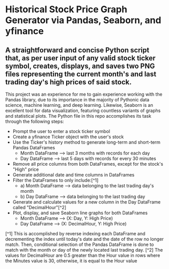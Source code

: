 # Historical Stock Price Graph Generator via Pandas, Seaborn, and yfinance

## A straightforward and concise Python script that, as per user input of any valid stock ticker symbol, creates, displays, and saves two PNG files representing the current month's and last trading day's high prices of said stock.

This project was an experience for me to gain experience working with the Pandas library, due to its importance in the majority of Pythonic data science, machine learning, and deep learning. Likewise, Seaborn is an excellent tool for data visualization, featuring countless variants of graphs and statistical plots. The Python file in this repo accomplishes its task through the following steps:

* Prompt the user to enter a stock ticker symbol
* Create a yfinance Ticker object with the user's stock
* Use the Ticker's history method to generate long-term and short-term Pandas DataFrames
  * Month DataFrame --> last 3 months with records for each day
  * Day DataFrame --> last 5 days with records for every 30 minutes
* Remove all price columns from both DataFrames, except for the stock's "High" price
* Generate additional date and time columns in DataFrames
* Filter the DataFrames to only include:[^1]
  * a) Month DataFrame --> data belonging to the last trading day's month
  * b) Day DataFrame --> data belonging to the last trading day
* Generate and calculate values for a new column in the Day DataFrame called "DecimalHour"[^2]
* Plot, display, and save Seaborn line graphs for both DataFrames
  * Month DataFrame --> (X: Day, Y: High Price)
  * Day DataFrame --> (X: DecimalHour, Y: High Price)

[^1] This is accomplished by reverse indexing each DataFrame and decrementing the index until today's date and the date of the row no longer match. Then, conditional selection of the Pandas DataFrame is done to match with the month or day of the newly located last trading day.
[^2] The values for DecimalHour are 0.5 greater than the Hour value in rows where the Minutes value is 30, otherwise, it is equal to the Hour value